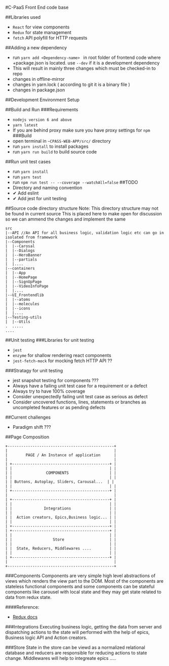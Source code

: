 #C-PaaS Front End code base

##Libraries used
- `React` for view components
- `Redux` for state management 
- `fetch` API polyfill for HTTP requests

##Adding a new dependency
- run `yarn add <Dependency-name> ` in root folder of frontend code where
+package.json is located. use `--dev` if it is a development dependency
- This will result in mainly three changes which must be checked-in to repo
- changes in offline-mirror
- changes in yarn.lock ( according to git it is a binary file )
- changes in package.json

##Development Environment Setup

##Build and Run
###Requirements
- `nodejs version 6 and above`
- `yarn latest`
- If you are behind proxy make sure you have proxy settings for `npm`
###Build
- open terminal in  `~CPASS-WEB-APP/src/` directory
- run `yarn install` to install packages
- run `yarn run build` to build source code

##Run unit test cases
- run `yarn install`
- run `yarn test`
- run `npm run test -- --coverage --watchAll=false`
##TODO
- Directory and naming convention
- ✔ Add eslint
- ✔ Add jest for unit testing 


##Source code directory structure
Note: This directory structure may not be found in current source
This is placed here to make open for discussion so we can ammend the changes and implement the same
```
src
|--API //An API for all business logic, validation logic etc can go in isolated from framework
|--Components
|  |--Carosal
|  |--Dialogs
|  |--HeroBanner
|  |--partials
|  |....
|--containers
|  |--App
|  |--HomePage
|  |--SignUpPage
|  |--VideoInfoPage
|  |....
|--UI_Frontendlib
|  |--atoms
|  |--molecules
|  |--icons
|  |....
|--Testing-utils
|  |--Utils
.  .....
....

```

##Unit testing
###Libraries for unit testing
- `jest`
- `enzyme` for shallow rendering react components
- `jest-fetch-mock` for mocking fetch HTTP API ??

###Stratagy for unit testing
- jest snapshot testing for components ???
- Always have a failing unit test case for a requirement or a defect
- Always try to have 100% coverage
- Consider unexpectedly failing unit test case as serious as defect
- Consider uncovered functions, lines, statements or branches as uncompleted features or as pending defects

##Current challenges
- Paradigm shift ???

##Page Composition
```
+-----------------------------------------------+
|                                               |
|        PAGE / An Instance of application      |
|                                               |
| +-------------------------------------------+ |
| |                                           | |
| |               COMPONENTS                  | |
| |                                           | |
| | Buttons, Autoplay, Sliders, Carousal...  | |
| |                                           | |
| +-------------------------------------------+ |
|                                               |
| +-------------------------------------------+ |
| |                                           | |
| |              Integrations                 | |
| |                                           | |
| |  Action creators, Epics,Business logic... | |
| |                                           | |
| +-------------------------------------------+ |
| +-------------------------------------------+ |
| |                                           | |
| |                  Store                    | |
| |                                           | |
| |  State, Reducers, Middlewares ....        | |
| |                                           | |
| +-------------------------------------------+ |
|                                               |
+-----------------------------------------------+
```

###Components
Components are very simple high level abstractions of views which renders the view part to the DOM. Most of the components are stateless functional components and some components can be stateful components like carousel with local  state and they may get state related to data from redux state.

####Reference:
 - [Redux docs](http://redux.js.org/docs/introduction/Motivation.html "Rdeux docs" )

###Integrations
Executing business logic, getting the data from server and dispatching actions to the state will performed with the help of epics, Business logic API and Action creators.

###Store
State in the store can be viewd as a normalized relational database and reducers are responsible for reducing actions to state change.
Middlewares will help to integreate epics .....

